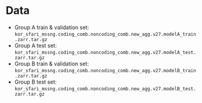 # Data
- Group A train & validation set: `kor_sfari_mssng.coding_comb.noncoding_comb.new_agg.v27.modelA_train.zarr.tar.gz`
- Group A test set: `kor_sfari_mssng.coding_comb.noncoding_comb.new_agg.v27.modelA_test.zarr.tar.gz`
- Group B train & validation set: `kor_sfari_mssng.coding_comb.noncoding_comb.new_agg.v27.modelB_train.zarr.tar.gz`
- Group B test set: `kor_sfari_mssng.coding_comb.noncoding_comb.new_agg.v27.modelB_test.zarr.tar.gz`
